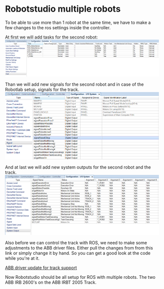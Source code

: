 # Robotstudio multiple robots
To be able to use more than 1 robot at the same time, we have to make a few changes to the ros settings inside the controller.

At first we will add tasks for the second robot:
![Robotstudio Tasks](../images/RobotstudioROS1.png)

Than we will add new signals for the second robot and in case of the Robotlab setup, signals for the track.
![Robotstudio Signals](../images/RobotstudioROS3.png)

And at last we will add new system outputs for the second robot and the track.
![Robotstudio System output](../images/RobotstudioROS2.png)

Also before we can control the track with ROS, we need to make some adjustments to the ABB driver files.
Either pull the changes from from this link or simply change it by hand. So you can get a good look at the code while you're at it.

[ABB driver update for track support](https://github.com/ros-industrial/abb/pull/150/commits/fe2ddd5cb0ef9e9c170b98372944e599fc9e42c9)

Now Robotstudio should be all setup for ROS with multiple robots. The two ABB IRB 2600's on the ABB IRBT 2005 Track.